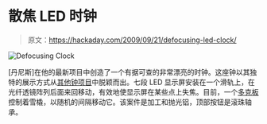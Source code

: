 # 散焦 LED 时钟

> 原文：<https://hackaday.com/2009/09/21/defocusing-led-clock/>

![](img/bd06094396cebdcf64b8f6254586e65b.png "Defocusing Clock")

[丹尼斯]在他的最新项目中创造了一个有据可查的非常漂亮的时钟。这座钟以其独特的展示方式从[其他钟项目](http://hackaday.com/tag/clock/)中脱颖而出。七段 LED 显示屏安装在一个滑轨上，在光纤透镜阵列后面来回移动，有效地使显示屏在某些点上失焦。目前，一个[多克板](http://dorkbotpdx.org/wiki/dorkboard)控制着雪橇，以随机的间隔移动它。该案件是加工和抛光铝，顶部按钮是滚珠轴承。